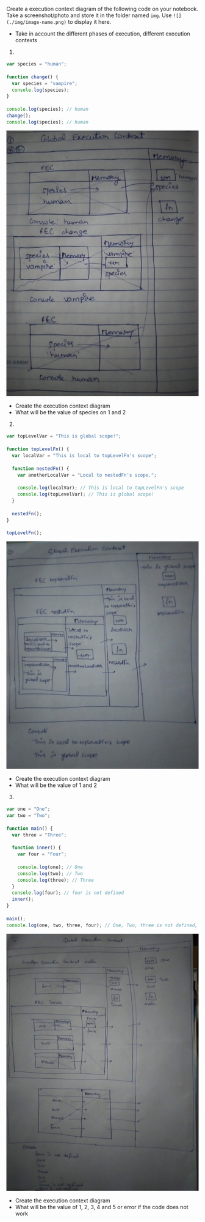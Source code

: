 Create a execution context diagram of the following code on your notebook. Take a screenshot/photo and store it in the folder named `img`. Use `![](./img/image-name.png)` to display it here.

- Take in account the different phases of execution, different execution contexts

1.

```js
var species = "human";

function change() {
  var species = "vampire";
  console.log(species);
}

console.log(species); // human
change();
console.log(species); // human
```

<!-- Put your image below -->

![](./img/IMG_20220108_221439.jpg)

- Create the execution context diagram
- What will be the value of species on 1 and 2

2.

```js
var topLevelVar = "This is global scope!";

function topLevelFn() {
  var localVar = "This is local to topLevelFn's scope";

  function nestedFn() {
    var anotherLocalVar = "Local to nestedFn's scope.";

    console.log(localVar); // This is local to topLevelFn's scope
    console.log(topLevelVar); // This is global scope!
  }

  nestedFn();
}

topLevelFn();
```

<!-- Put your image below -->

![](./img/IMG_20220108_221557.jpg)

- Create the execution context diagram
- What will be the value of 1 and 2

3.

```js
var one = "One";
var two = "Two";

function main() {
  var three = "Three";

  function inner() {
    var four = "Four";

    console.log(one); // One
    console.log(two); // Two
    console.log(three); // Three
  }
  console.log(four); // four is not defined
  inner();
}

main();
console.log(one, two, three, four); // One, Two, three is not defined, four is not defined
```

<!-- Put your image below -->

![](./img/IMG_20220108_221743.jpg)

- Create the execution context diagram
- What will be the value of 1, 2, 3, 4 and 5 or error if the code does not work
